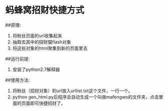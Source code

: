 蚂蜂窝招财快捷方式
=================

##原理:
1. 将粉丝页面的url收集起来
2. 抽取去其中的招财猫flash对象
3. 将这些对象的html聚集到新的页面里去

##运行前提:
1. 安装了python2.7解释器

##使用方法:
1. 将粉丝（招财对象）的url放入urllist.txt这个文件，一行一个。
2. python gen_html.py后程序会自动生成一个叫做mafengwo的文件夹，点击里面的页面即可快捷招财了。
